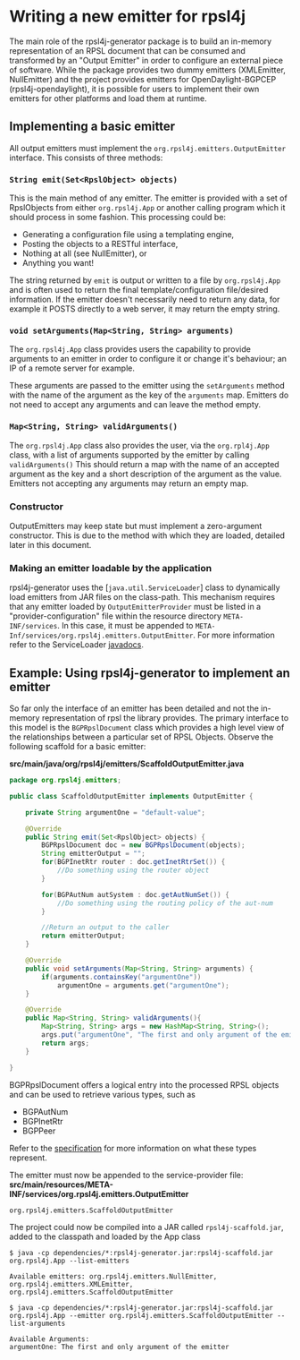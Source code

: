 # Writing a new emitter for rpsl4j
The main role of the rpsl4j-generator package is to build an in-memory representation of an RPSL document that can be consumed and transformed by an "Output Emitter" in order to configure an external piece of software.
While the package provides two dummy emitters (XMLEmitter, NullEmitter) and the project provides emitters for OpenDaylight-BGPCEP (rpsl4j-opendaylight), it is possible for users to implement their own emitters for other platforms and load them at runtime.

## Implementing a basic emitter
All output emitters must implement the `org.rpsl4j.emitters.OutputEmitter` interface.
This consists of three methods:

### `String emit(Set<RpslObject> objects)`
This is the main method of any emitter.
The emitter is provided with a set of RpslObjects from either `org.rpsl4j.App` or another calling program which it should process in some fashion.
This processing could be:

 + Generating a configuration file using a templating engine,
 + Posting the objects to a RESTful interface,
 + Nothing at all (see NullEmitter), or
 + Anything you want!

The string returned by `emit` is output or written to a file by `org.rpsl4j.App` and is often used to return the final template/configuration file/desired information.
 If the emitter doesn't necessarily need to return any data, for example it POSTS directly to a web server, it may return the empty string.

### `void setArguments(Map<String, String> arguments)`
The `org.rpsl4j.App` class provides users the capability to provide arguments to an emitter in order to configure it or change it's behaviour; an IP of a remote server for example.

These arguments are passed to the emitter using the `setArguments` method with the name of the argument as the key of the `arguments` map.
Emitters do not need to accept any arguments and can leave the method empty.

### `Map<String, String> validArguments()`
The `org.rpsl4j.App` class also provides the user, via the `org.rpl4j.App` class, with a list of arguments supported by the emitter by calling `validArguments()`
This should return a map with the name of an accepted argument as the key and a short description of the argument as the value.
Emitters not accepting any arguments may return an empty map.

### Constructor
OutputEmitters may keep state but must implement a zero-argument constructor.
This is due to the method with which they are loaded, detailed later in this document.

### Making an emitter loadable by the application
rpsl4j-generator uses the [`java.util.ServiceLoader`] class to dynamically load emitters from JAR files on the class-path.
This mechanism requires that any emitter loaded by `OutputEmitterProvider` must be listed in a "provider-configuration" file within the resource directory `META-INF/services`.
In this case, it must be appended to `META-Inf/services/org.rpsl4j.emitters.OutputEmitter`.
For more information refer to the ServiceLoader [javadocs](https://docs.oracle.com/javase/8/docs/api/java/util/ServiceLoader.html).

## Example: Using rpsl4j-generator to implement an emitter
So far only the interface of an emitter has been detailed and not the in-memory representation of rpsl the library provides.
The primary interface to this model is the `BGPRpslDocument` class which provides a high level view of the relationships between a particular set of RPSL Objects.
Observe the following scaffold for a basic emitter:

__src/main/java/org/rpsl4j/emitters/ScaffoldOutputEmitter.java__
```java
package org.rpsl4j.emitters;

public class ScaffoldOutputEmitter implements OutputEmitter {

    private String argumentOne = "default-value";

	@Override
	public String emit(Set<RpslObject> objects) {
		BGPRpslDocument doc = new BGPRpslDocument(objects);
        String emitterOutput = "";
        for(BGPInetRtr router : doc.getInetRtrSet()) {
            //Do something using the router object
        }

        for(BGPAutNum autSystem : doc.getAutNumSet()) {
            //Do something using the routing policy of the aut-num
        }

        //Return an output to the caller
        return emitterOutput;
	}

	@Override
	public void setArguments(Map<String, String> arguments) {
        if(arguments.containsKey("argumentOne"))
            argumentOne = arguments.get("argumentOne");
	}

	@Override
	public Map<String, String> validArguments(){
		Map<String, String> args = new HashMap<String, String>();
        args.put("argumentOne", "The first and only argument of the emitter");
        return args;
	}

}
```

BGPRpslDocument offers a logical entry into the processed RPSL objects
and can be used to retrieve various types, such as

 + BGPAutNum
 + BGPInetRtr
 + BGPPeer

Refer to the [specification](specification.md) for more information on what these types represent.

The emitter must now be appended to the service-provider file:
__src/main/resources/META-INF/services/org.rpsl4j.emitters.OutputEmitter__
```
org.rpsl4j.emitters.ScaffoldOutputEmitter
```

The project could now be compiled into a JAR called `rpsl4j-scaffold.jar`, added to the classpath and loaded by the App class

```
$ java -cp dependencies/*:rpsl4j-generator.jar:rpsl4j-scaffold.jar org.rpsl4j.App --list-emitters

Available emitters: org.rpsl4j.emitters.NullEmitter, org.rpsl4j.emitters.XMLEmitter, org.rpsl4j.emitters.ScaffoldOutputEmitter

$ java -cp dependencies/*:rpsl4j-generator.jar:rpsl4j-scaffold.jar org.rpsl4j.App --emitter org.rpsl4j.emitters.ScaffoldOutputEmitter --list-arguments

Available Arguments:
argumentOne: The first and only argument of the emitter
```
